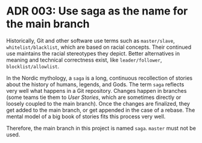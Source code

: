 # ADR 003: Use saga as the name for the main branch

Historically, Git and other software use terms such as `master/slave`, `whitelist/blacklist`, which are based on racial concepts.
Their continued use maintains the racial stereotypes they depict.
Better alternatives in meaning and technical correctness exist, like `leader/follower`, `blocklist/allowlist`.

In the Nordic mythology, a `saga` is a long, continuous recollection of stories about the history of humans, legends, and Gods.
The term `saga` reflects very well what happens in a Git repository.
Changes happen in branches (some teams tie them to _User Stories_, which are sometimes directly or loosely coupled to the main branch).
Once the changes are finalized, they get added to the main branch, or get appended in the case of a rebase.
The mental model of a big book of stories fits this process very well.

Therefore, the main branch in this project is named `saga`.
`master` must not be used.
